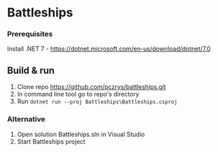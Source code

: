 # Battleships

### Prerequisites

Install .NET 7 - https://dotnet.microsoft.com/en-us/download/dotnet/7.0

## Build & run

1. Clone repo https://github.com/pczrys/battleships.git
2. In command line tool go to repo's directory
3. Run `dotnet run --proj Battleships\Battleships.csproj`

### Alternative

1. Open solution Battleships.sln in Visual Studio
2. Start Battleships project
